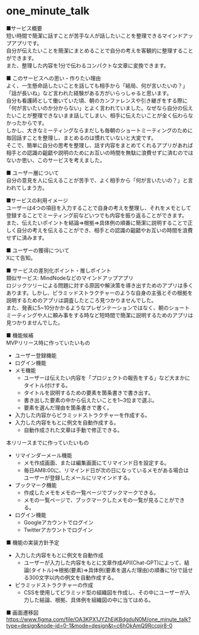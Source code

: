# one_minute_talk
■サービス概要  
短い時間で簡潔に話すことが苦手な人が話したいことを整理できるマインドアップアプリです。  
自分が伝えたいことを簡潔にまとめることで自分の考えを客観的に整理することができます。  
また、整理した内容を1分で伝わるコンパクトな文章に変換できます。

■ このサービスへの思い・作りたい理由  
よく、一生懸命話したいことを話しても相手から「結局、何が言いたいの？」「話が長いね」など言われた経験がある方がいらっしゃると思います。  
自分も看護師として働いていた頃、朝のカンファレンスや引き継ぎをする際に「何が言いたいのか分からない」とよく言われていました。なぜなら自分の伝えたいことが整理できないまま話してしまい、相手に伝えたいことが全く伝わらなかったからです。  
しかし、大きなミーティングならまだしも毎朝のショートミーティングのために毎回話すことを整理し、まとめるのは慣れていないと大変です。  
そこで、簡単に自分の思考を整理し、話す内容をまとめてくれるアプリがあれば相手との認識の齟齬や説明のためにお互いの時間を無駄に浪費せずに済むのではないか思い、このサービスを考えました。

■ ユーザー層について  
自分の意見を人に伝えることが苦手で、よく相手から「何が言いたいの？」と言われてしまう方。

■サービスの利用イメージ  
ユーザーは4つの項目を入力することで自身の考えを整理し、それをメモとして登録することでミーティング前などいつでも内容を振り返ることができます。  
また、伝えたいポイントを結論⇒根拠⇒具体例の順番に簡潔に説明することで正しく自分の考えを伝えることができ、相手との認識の齟齬やお互いの時間を浪費せずに済みます。

■ ユーザーの獲得について  
Xにて告知。

■ サービスの差別化ポイント・推しポイント  
類似サービス: MindNodeなどのマインドアップアプリ  
ロジックツリーによる問題に対する原因や解決策を導き出すためのアプリは多くあります。しかし、ピラミッドストラクチャーのような自身の主張とその根拠を説明するためのアプリは調査したところ見つかりませんでした。  
また、発表に5~10分かかるようなプレゼンテーションではなく、朝のショートミーティングや人に頼み事をする時など短時間で簡潔に説明するためのアプリは見つかりませんでした。

■ 機能候補  
MVPリリース時に作っていたいもの
- ユーザー登録機能
- ログイン機能
- メモ機能
	- ユーザーは伝えたい内容を「プロジェクトの報告をする」など大まかにタイトル付けする。
	- タイトルを説明するための要素を箇条書きで書き出す。
	- 書き出した要素の中から伝えたいことを1~3位まで選ぶ。
	- 要素を選んだ理由を箇条書きで書く。
- 入力した内容からピラミッドストラクチャーを作成する。
- 入力した内容をもとに例文を自動作成する。
	- 自動作成された文章は手動で修正できる。

本リリースまでに作っていたいもの
- リマインダーメール機能
	- メモ作成画面、または編集画面にてリマインド日を設定する。
	- 毎日AM8:00に、リマインド日が次の日になっているメモがある場合はユーザーが登録したメールにリマインドする。
- ブックマーク機能
	- 作成したメモをメモの一覧ページでブックマークできる。
	- メモの一覧ページで、ブックマークしたメモの一覧が見ることができる。
- ログイン機能
	- Googleアカウントでログイン
	- Twitterアカウントでログイン

■ 機能の実装方針予定  
- 入力した内容をもとに例文を自動作成
	- ユーザーが入力した内容をもとに文章作成API(Chat-GPT)によって、結論(タイトル)⇒根拠(要素)⇒具体例(要素を選んだ理由)の順番に1分で話せる300文字以内の例文を自動作成する。
- ピラミッドストラクチャーの作成
	- CSSを使用してピラミッド型の組織図を作成し、その中にユーザーが入力した結論、根拠、具体例を組織図の中に当てはめる。

■ 画面遷移図
https://www.figma.com/file/OA3KPX1JYZhEjKBdgduN0M/one_minute_talk?type=design&node-id=0-1&mode=design&t=c6hOkAmQ9Rccpjr8-0